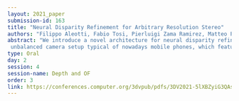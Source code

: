 ```yaml
---
layout: 2021_paper
submission-id: 163
title: "Neural Disparity Refinement for Arbitrary Resolution Stereo"
authors: "Filippo Aleotti, Fabio Tosi, Pierluigi Zama Ramirez, Matteo Poggi, Samuele Salti, Stefano Mattoccia and Luigi Di Stefano"
abstract: "We introduce a novel architecture for neural disparity refinement aimed at facilitating deployment of 3D computer vision on cheap and widespread consumer devices, such as mobile phones. Our approach relies on a continuous formulation that enables to estimate a refined disparity map at any arbitrary output resolution. Thereby, it can handle effectively the
 unbalanced camera setup typical of nowadays mobile phones, which feature both high and low resolution RGB sensors within the same device. Moreover, our neural network can process seamlessly the output of a variety of stereo methods and, by refining the disparity maps computed by a traditional matching algorithm like SGM, it can achieve unpaired zero-shot generalization performance compared to state-of-the-art end-to-end stereo models."
type: Oral
day: 2
session: 4
session-name: Depth and OF
order: 3
link: https://conferences.computer.org/3dvpub/pdfs/3DV2021-5lXBZyiG3QAsRBKXHIjqU8/268800a207/268800a207.pdf
---
```


